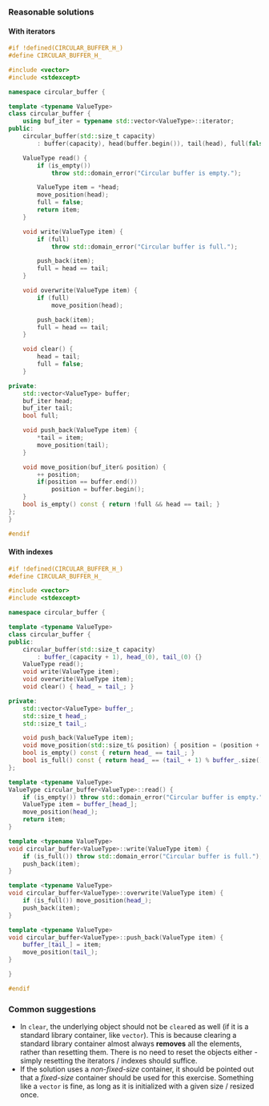 ### Reasonable solutions

#### With iterators

```C++
#if !defined(CIRCULAR_BUFFER_H_)
#define CIRCULAR_BUFFER_H_

#include <vector>
#include <stdexcept>

namespace circular_buffer {

template <typename ValueType>
class circular_buffer {
    using buf_iter = typename std::vector<ValueType>::iterator;
public:
    circular_buffer(std::size_t capacity) 
        : buffer(capacity), head(buffer.begin()), tail(head), full(false) {}

    ValueType read() {
        if (is_empty())
            throw std::domain_error("Circular buffer is empty.");

        ValueType item = *head;
        move_position(head);
        full = false;
        return item;
    }

    void write(ValueType item) {
        if (full)
            throw std::domain_error("Circular buffer is full.");

        push_back(item);
        full = head == tail;
    }

    void overwrite(ValueType item) {
        if (full)
            move_position(head);

        push_back(item);
        full = head == tail;
    }

    void clear() {
        head = tail;
        full = false;
    }

private:
    std::vector<ValueType> buffer;
    buf_iter head;
    buf_iter tail;
    bool full;

    void push_back(ValueType item) {
        *tail = item;
        move_position(tail);
    }

    void move_position(buf_iter& position) {
        ++ position;
        if(position == buffer.end())
            position = buffer.begin();
    }
    bool is_empty() const { return !full && head == tail; }
};
}

#endif
```

#### With indexes

```C++
#if !defined(CIRCULAR_BUFFER_H_)
#define CIRCULAR_BUFFER_H_

#include <vector>
#include <stdexcept>

namespace circular_buffer {

template <typename ValueType>
class circular_buffer {
public:
    circular_buffer(std::size_t capacity) 
        : buffer_(capacity + 1), head_(0), tail_(0) {}
    ValueType read();
    void write(ValueType item);
    void overwrite(ValueType item);
    void clear() { head_ = tail_; }

private:
    std::vector<ValueType> buffer_;
    std::size_t head_;
    std::size_t tail_;

    void push_back(ValueType item);
    void move_position(std::size_t& position) { position = (position + 1) % buffer_.size(); }
    bool is_empty() const { return head_ == tail_; }
    bool is_full() const { return head_ == (tail_ + 1) % buffer_.size(); }
};

template <typename ValueType>
ValueType circular_buffer<ValueType>::read() {
    if (is_empty()) throw std::domain_error("Circular buffer is empty."); 
    ValueType item = buffer_[head_];
    move_position(head_);
    return item;
}

template <typename ValueType>
void circular_buffer<ValueType>::write(ValueType item) {
    if (is_full()) throw std::domain_error("Circular buffer is full.");
    push_back(item);
}

template <typename ValueType>
void circular_buffer<ValueType>::overwrite(ValueType item) {
    if (is_full()) move_position(head_);
    push_back(item);
}

template <typename ValueType>
void circular_buffer<ValueType>::push_back(ValueType item) {
    buffer_[tail_] = item;
    move_position(tail_);
}

}

#endif
```

### Common suggestions

* In `clear`, the underlying object should not be `clear`ed as well (if it is a standard library container, like `vector`). This is because clearing a standard library container almost always **removes** all the elements, rather than resetting them. There is no need to reset the objects either - simply resetting the iterators / indexes should suffice.
* If the solution uses a *non-fixed-size* container, it should be pointed out that a *fixed-size* container should be used for this exercise. Something like a `vector` is fine, as long as it is initialized with a given size / resized once.
